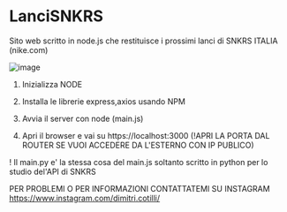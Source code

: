 # LanciSNKRS

Sito web scritto in node.js che restituisce i prossimi lanci di SNKRS ITALIA (nike.com)

![image](https://github.com/ImDimii/LanciSNKRS/assets/95036781/0aba36eb-99c6-4c46-9067-8e642fd081ff)


1) Inizializza NODE

2) Installa le librerie express,axios usando NPM
   
3) Avvia il server con node (main.js)

4) Apri il browser e vai su https://localhost:3000 (!APRI LA PORTA DAL ROUTER SE VUOI ACCEDERE DA L'ESTERNO CON IP PUBLICO)

  ! Il main.py e' la stessa cosa del main.js soltanto scritto in python per lo studio del'API di SNKRS


PER PROBLEMI O PER INFORMAZIONI CONTATTATEMI SU INSTAGRAM https://www.instagram.com/dimitri.cotilli/
